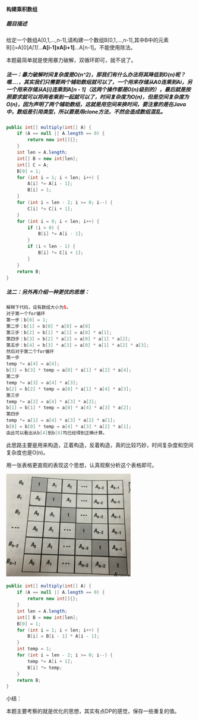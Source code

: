 #### 构建乘积数组

##### 题目描述

给定一个数组A[0,1,...,n-1],请构建一个数组B[0,1,...,n-1],其中B中的元素B[i]=A[0]*A[1]*...**A[i-1]**x**A[i+1]**...A[n-1]。不能使用除法。

<!--more-->

本题最简单就是使用暴力破解，双循环即可，就不说了。

##### 法一：暴力破解时间复杂度是O(n^2)，那我们有什么办法将其降低到O(n)呢？嗯....，其实我们只需要两个辅助数组就可以了，一个用来存储从A0连乘到Ai，另一个用来存储从A[i]连乘到A[n - 1]（这两个操作都是O(n)级别的），最后就是按照要求就可以将两者乘到一起就可以了，时间复杂度为O(n)，但是空间复杂度为O(n)，因为声明了两个辅助数组，这就是用空间来换时间，要注意的是在Java中，数组是引用类型，所以要是用clone方法，不然会造成数组混乱。

```java
public int[] multiply(int[] A) {
    if (A == null || A.length == 0) {
        return new int[]{};
    }
    int len = A.length;
    int[] B = new int[len];
    int[] C = A;
    B[0] = 1;
    for (int i = 1; i < len; i++) {
        A[i] *= A[i - 1];
        B[i] = 1;
    }
    for (int i = len - 2; i >= 0; i--) {
        C[i] *= C[i + 1];
    }
    for (int i = 0; i < len; i++) {
        if (i > 0) {
            B[i] *= A[i - 1];
        }
        if (i < len - 1) {
            B[i] *= C[i + 1];
        }
    }
    return B;
}
```

##### 法二：另外再介绍一种更优的思想：

```java
解释下代码，设有数组大小为5。
对于第一个for循环
第一步：b[0] = 1;
第二步：b[1] = b[0] * a[0] = a[0]
第三步：b[2] = b[1] * a[1] = a[0] * a[1];
第四步：b[3] = b[2] * a[2] = a[0] * a[1] * a[2];
第五步：b[4] = b[3] * a[3] = a[0] * a[1] * a[2] * a[3];
然后对于第二个for循环
第一步
temp *= a[4] = a[4]; 
b[3] = b[3] * temp = a[0] * a[1] * a[2] * a[4];
第二步
temp *= a[3] = a[4] * a[3];
b[2] = b[2] * temp = a[0] * a[1] * a[4] * a[3];
第三步
temp *= a[2] = a[4] * a[3] * a[2]; 
b[1] = b[1] * temp = a[0] * a[4] * a[3] * a[2];
第四步
temp *= a[1] = a[4] * a[3] * a[2] * a[1]; 
b[0] = b[0] * temp = a[4] * a[3] * a[2] * a[1];
由此可以看出从b[4]到b[0]均已经得到正确计算。
```

此思路主要是用来构造，正着构造，反着构造，真的比较巧妙，时间复杂度和空间复杂度也是O(n)。

用一张表格更直观的表现这个思想，认真观察分析这个表格即可。

<img src="..\images\houjianchengjishuzu.png" alt="houjianchengjishuzu" style="zoom: 67%;" />

```java
public int[] multiply(int[] A) {
    if (A == null || A.length == 0) {
        return new int[]{};
    }
    int len = A.length;
    int[] B = new int[len];
    B[0] = 1;
    for (int i = 1; i < len; i++) {
        B[i] = B[i - 1] * A[i - 1];
    }
    int temp = 1;
    for (int i = len - 2; i >= 0; i--) {
        temp *= A[i + 1];
        B[i] *= temp;
    }
    return B;
}
```

小结：

本题主要考察的就是优化的思想，其实有点DP的感觉，保存一些重复的值。